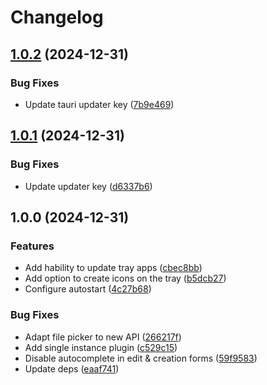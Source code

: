 # Changelog

## [1.0.2](https://github.com/dubisdev/trayfier/compare/trayfier-v1.0.1...trayfier-v1.0.2) (2024-12-31)


### Bug Fixes

* Update tauri updater key ([7b9e469](https://github.com/dubisdev/trayfier/commit/7b9e46964ecd9b750ae99f1f781e3c4fd4dc02c7))

## [1.0.1](https://github.com/dubisdev/trayfier/compare/trayfier-v1.0.0...trayfier-v1.0.1) (2024-12-31)


### Bug Fixes

* Update updater key ([d6337b6](https://github.com/dubisdev/trayfier/commit/d6337b6a0b14ab3373c076a86855c75fa23a5a51))

## 1.0.0 (2024-12-31)


### Features

* Add hability to update tray apps ([cbec8bb](https://github.com/dubisdev/trayfier/commit/cbec8bb1d2539f36b8d4dd7a87a9987b80f90b17))
* Add option to create icons on the tray ([b5dcb27](https://github.com/dubisdev/trayfier/commit/b5dcb27c804afd4be188890c88b2b7603ce4dab6))
* Configure autostart ([4c27b68](https://github.com/dubisdev/trayfier/commit/4c27b68b763213beaf71031a4ee59a0b311dcef0))


### Bug Fixes

* Adapt file picker to new API ([266217f](https://github.com/dubisdev/trayfier/commit/266217f7a64a8b3add8c7631ba28acf5533905e1))
* Add single instance plugin ([c529c15](https://github.com/dubisdev/trayfier/commit/c529c15068ddb631d7c287565e3cdcece73231a4))
* Disable autocomplete in edit & creation forms ([59f9583](https://github.com/dubisdev/trayfier/commit/59f95830bbd37aa362a7d58e91588ebd7af8071e))
* Update deps ([eaaf741](https://github.com/dubisdev/trayfier/commit/eaaf741965c511defb3971923b7878ed786e6359))
